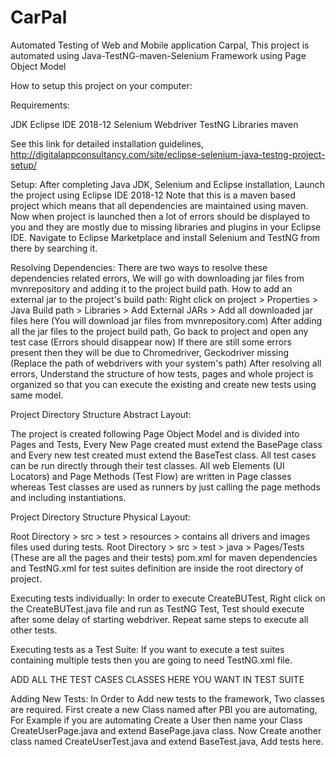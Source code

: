 # CarPal
Automated Testing of Web and Mobile application Carpal, This project is automated using Java-TestNG-maven-Selenium Framework using Page Object Model

How to setup this project on your computer:

Requirements:

JDK
Eclipse IDE 2018-12
Selenium Webdriver
TestNG Libraries
maven

See this link for detailed installation guidelines, http://digitalappconsultancy.com/site/eclipse-selenium-java-testng-project-setup/

Setup:
After completing Java JDK, Selenium and Eclipse installation, Launch the project using Eclipse IDE 2018-12
Note that this is a maven based project which means that all dependencies are maintained using maven.
Now when project is launched then a lot of errors should be displayed to you and they are mostly due to missing libraries and plugins in your Eclipse IDE.
Navigate to Eclipse Marketplace and install Selenium and TestNG from there by searching it.

Resolving Dependencies:
There are two ways to resolve these dependencies related errors, We will go with downloading jar files from mvnrepository and adding it to the project build path.
How to add an external jar to the project's build path:
Right click on project > Properties > Java Build path > Libraries > Add External JARs > Add all downloaded jar files here (You will download jar files from mvnrepository.com)
After adding all the jar files to the project build path, Go back to project and open any test case (Errors should disappear now)
If there are still some errors present then they will be due to Chromedriver, Geckodriver missing (Replace the path of webdrivers with your system's path)
After resolving all errors, Understand the structure of how tests, pages and whole project is organized so that you can execute the existing and create new tests using same model.

Project Directory Structure Abstract Layout:

The project is created following Page Object Model and is divided into Pages and Tests, Every New Page created must extend the BasePage class and Every new test created must extend the BaseTest class.
All test cases can be run directly through their test classes.
All web Elements (UI Locators) and Page Methods (Test Flow) are written in Page classes whereas Test classes are used as runners by just calling the page methods and including instantiations.

Project Directory Structure Physical Layout:

Root Directory > src > test > resources > contains all drivers and images files used during tests.
Root Directory > src > test > java > Pages/Tests (These are all the pages and their tests)
pom.xml for maven dependencies and TestNG.xml for test suites definition are inside the root directory of project.
	
Executing tests individually:
In order to execute CreateBUTest, Right click on the CreateBUTest.java file and run as TestNG Test, Test should execute after some delay of starting webdriver.
Repeat same steps to execute all other tests.

Executing tests as a Test Suite:
If you want to execute a test suites containing multiple tests then you are going to need TestNG.xml file.

<?xml version="1.0" encoding="UTF-8"?>
<!DOCTYPE suite SYSTEM "http://testng.org/testng-1.0.dtd">
<suite name="Suite"  >
    <test name="LoginTest">
        <classes>
            <class name="Tests.CreateBUTest"/>
		ADD ALL THE TEST CASES CLASSES HERE YOU WANT IN TEST SUITE
        </classes>
    </test>
</suite>

Adding New Tests:
In Order to Add new tests to the framework, Two classes are required.
First create a new Class named after PBI you are automating, For Example if you are automating Create a User then name your Class CreateUserPage.java and extend BasePage.java class.
Now Create another class named CreateUserTest.java and extend BaseTest.java, Add tests here.
